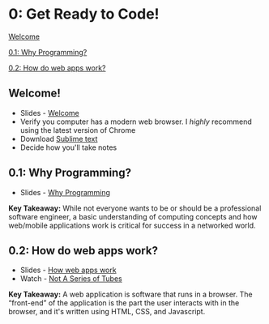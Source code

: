 0: Get Ready to Code!
==========


[Welcome](#welcome)

[0.1: Why Programming?](#whyprogramming)

[0.2: How do web apps work?](#webapps)



<a id="welcome">Welcome!</a>
-----------------------

+ Slides - [Welcome](https://docs.google.com/presentation/d/1qzr5j12y12tsnm3lORaasEXAD1feV1tAROeGqUhghDs/edit?usp=sharing) 
+ Verify you computer has a modern web browser. I *highly* recommend using the latest version of Chrome
+ Download [Sublime text](http://www.sublimetext.com/)
+ Decide how you'll take notes


<a id="whyprogramming">0.1: Why Programming?</a>
-----------------------

+ Slides - [Why Programming](https://docs.google.com/presentation/d/1Rot4TxRtLiOUe0K4m8pvF4U188UAjiy0HutrBQ8R42w/edit?usp=sharing) 

**Key Takeaway:** While not everyone wants to be or should be a professional software engineer, a basic understanding of computing concepts and how web/mobile applications work is critical for success in a networked world.

<a id="webapps">0.2: How do web apps work?</a>
-----------------------------

+ Slides - [How web apps work](#) 
+ Watch - [Not A Series of Tubes](http://www.dontfeartheinternet.com/the-basics/not-tubes)

**Key Takeaway:** A web application is software that runs in a browser. The “front-end” of the application is the part the user interacts with in the browser, and it's written using HTML, CSS, and Javascript. 


